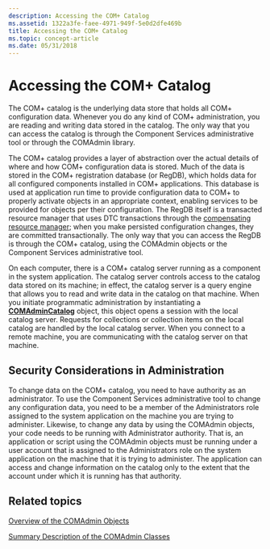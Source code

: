 ```yaml
---
description: Accessing the COM+ Catalog
ms.assetid: 1322a3fe-faee-4971-949f-5e0d2dfe469b
title: Accessing the COM+ Catalog
ms.topic: concept-article
ms.date: 05/31/2018
---
```


# Accessing the COM+ Catalog

The COM+ catalog is the underlying data store that holds all COM+ configuration data. Whenever you do any kind of COM+ administration, you are reading and writing data stored in the catalog. The only way that you can access the catalog is through the Component Services administrative tool or through the COMAdmin library.

The COM+ catalog provides a layer of abstraction over the actual details of where and how COM+ configuration data is stored. Much of the data is stored in the COM+ registration database (or RegDB), which holds data for all configured components installed in COM+ applications. This database is used at application run time to provide configuration data to COM+ to properly activate objects in an appropriate context, enabling services to be provided for objects per their configuration. The RegDB itself is a transacted resource manager that uses DTC transactions through the [compensating resource manager](com--compensating-resource-manager.md); when you make persisted configuration changes, they are committed transactionally. The only way that you can access the RegDB is through the COM+ catalog, using the COMAdmin objects or the Component Services administrative tool.

On each computer, there is a COM+ catalog server running as a component in the system application. The catalog server controls access to the catalog data stored on its machine; in effect, the catalog server is a query engine that allows you to read and write data in the catalog on that machine. When you initiate programmatic administration by instantiating a [**COMAdminCatalog**](comadmincatalog.md) object, this object opens a session with the local catalog server. Requests for collections or collection items on the local catalog are handled by the local catalog server. When you connect to a remote machine, you are communicating with the catalog server on that machine.

## Security Considerations in Administration

To change data on the COM+ catalog, you need to have authority as an administrator. To use the Component Services administrative tool to change any configuration data, you need to be a member of the Administrators role assigned to the system application on the machine you are trying to administer. Likewise, to change any data by using the COMAdmin objects, your code needs to be running with Administrator authority. That is, an application or script using the COMAdmin objects must be running under a user account that is assigned to the Administrators role on the system application on the machine that it is trying to administer. The application can access and change information on the catalog only to the extent that the account under which it is running has that authority.

## Related topics

<dl> <dt>

[Overview of the COMAdmin Objects](overview-of-the-comadmin-objects.md)
</dt> <dt>

[Summary Description of the COMAdmin Classes](summary-description-of-the-comadmin-classes.md)
</dt> </dl>

 

 



